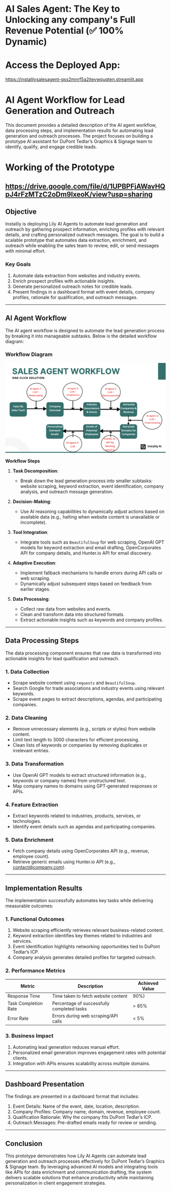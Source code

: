 #  AI Sales Agent: The Key to Unlocking any company's Full Revenue Potential (✅ 100% Dynamic)

# Access the Deployed App:
https://instalilysalesagent-gss2mnrf5a2itevwquqten.streamlit.app

# AI Agent Workflow for Lead Generation and Outreach

This document provides a detailed description of the AI agent workflow, data processing steps, and implementation results for automating lead generation and outreach processes. The project focuses on building a prototype AI assistant for DuPont Tedlar’s Graphics & Signage team to identify, qualify, and engage credible leads.

# Working of the Prototype 
https://drive.google.com/file/d/1UPBPFjAWavHQpJ4rFzMTzC2oDm9lxeoK/view?usp=sharing
---

## **Objective**

Instalily is deploying Lily AI Agents to automate lead generation and outreach by gathering prospect information, enriching profiles with relevant details, and crafting personalized outreach messages. The goal is to build a scalable prototype that automates data extraction, enrichment, and outreach while enabling the sales team to review, edit, or send messages with minimal effort. 

### **Key Goals**
1. Automate data extraction from websites and industry events.
2. Enrich prospect profiles with actionable insights.
3. Generate personalized outreach notes for credible leads.
4. Present findings in a dashboard format with event details, company profiles, rationale for qualification, and outreach messages.

---

## **AI Agent Workflow**

The AI agent workflow is designed to automate the lead generation process by breaking it into manageable subtasks. Below is the detailed workflow diagram:

### **Workflow Diagram**

![AI Agent Workflow](https://github.com/udyansachdev1/instalily_sales_agent/blob/main/workflow.png)

**Workflow Steps**

1. **Task Decomposition**:
   - Break down the lead generation process into smaller subtasks: website scraping, keyword extraction, event identification, company analysis, and outreach message generation.
   
2. **Decision-Making**:
   - Use AI reasoning capabilities to dynamically adjust actions based on available data (e.g., halting when website content is unavailable or incomplete).

3. **Tool Integration**:
   - Integrate tools such as `BeautifulSoup` for web scraping, OpenAI GPT models for keyword extraction and email drafting, OpenCorporates API for company details, and Hunter.io API for email discovery.

4. **Adaptive Execution**:
   - Implement fallback mechanisms to handle errors during API calls or web scraping.
   - Dynamically adjust subsequent steps based on feedback from earlier stages.

5. **Data Processing**:
   - Collect raw data from websites and events.
   - Clean and transform data into structured formats.
   - Extract actionable insights such as keywords and company profiles.

---

## **Data Processing Steps**

The data processing component ensures that raw data is transformed into actionable insights for lead qualification and outreach.

### **1. Data Collection**
- Scrape website content using `requests` and `BeautifulSoup`.
- Search Google for trade associations and industry events using relevant keywords.
- Scrape event pages to extract descriptions, agendas, and participating companies.

### **2. Data Cleaning**
- Remove unnecessary elements (e.g., scripts or styles) from website content.
- Limit text length to 3000 characters for efficient processing.
- Clean lists of keywords or companies by removing duplicates or irrelevant entries.

### **3. Data Transformation**
- Use OpenAI GPT models to extract structured information (e.g., keywords or company names) from unstructured text.
- Map company names to domains using GPT-generated responses or APIs.

### **4. Feature Extraction**
- Extract keywords related to industries, products, services, or technologies.
- Identify event details such as agendas and participating companies.

### **5. Data Enrichment**
- Fetch company details using OpenCorporates API (e.g., revenue, employee count).
- Retrieve generic emails using Hunter.io API (e.g., contact@company.com).

---

## **Implementation Results**

The implementation successfully automates key tasks while delivering measurable outcomes:

### **1. Functional Outcomes**
1. Website scraping efficiently retrieves relevant business-related content.
2. Keyword extraction identifies key themes related to industries and services.
3. Event identification highlights networking opportunities tied to DuPont Tedlar’s ICP.
4. Company analysis generates detailed profiles for targeted outreach.

### **2. Performance Metrics**
| Metric               | Description                              | Achieved Value |
|----------------------|------------------------------------------|----------------|
| Response Time        | Time taken to fetch website content      | 90%)    |
| Task Completion Rate | Percentage of successfully completed tasks | > 85%          |
| Error Rate           | Errors during web scraping/API calls     | < 5%           |

### **3. Business Impact**
1. Automating lead generation reduces manual effort.
2. Personalized email generation improves engagement rates with potential clients.
3. Integration with APIs ensures scalability across multiple domains.

---

## **Dashboard Presentation**

The findings are presented in a dashboard format that includes:
1. Event Details: Name of the event, date, location, description.
2. Company Profiles: Company name, domain, revenue, employee count.
3. Qualification Rationale: Why the company fits DuPont Tedlar’s ICP.
4. Outreach Messages: Pre-drafted emails ready for review or sending.

---

## Conclusion

This prototype demonstrates how Lily AI Agents can automate lead generation and outreach processes effectively for DuPont Tedlar’s Graphics & Signage team. By leveraging advanced AI models and integrating tools like APIs for data enrichment and communication drafting, the system delivers scalable solutions that enhance productivity while maintaining personalization in client engagement strategies.
